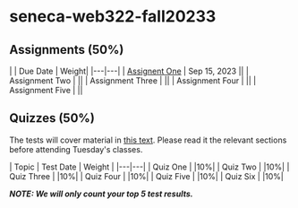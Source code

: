 # seneca-web322-fall20233


## Assignments (50%)

|   | Due Date  | Weight|
|---|---|
| [Assignent One](./assignments/assignment-one.md)  |  Sep 15, 2023 ||
| Assignment Two  |   ||
| Assignment Three |   ||
| Assignment Four |   ||
| Assignment Five |   ||


## Quizzes (50%)

The tests will cover material in [this text](https://webprogrammingtoolsandframeworks.sdds.ca/). Please read it the relevant sections before attending Tuesday's classes.



| Topic  | Test Date  | Weight |
|---|---|
| Quiz One  |   |10%|
| Quiz Two  |   |10%|
| Quiz Three  |   |10%|
| Quiz Four  |   |10%|
| Quiz Five  |   |10%|
| Quiz Six  |   |10%|


***NOTE: We will only count your top 5 test results.***
